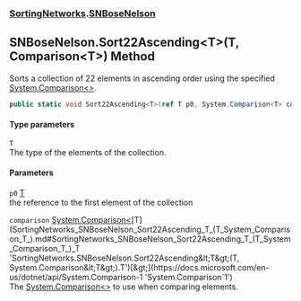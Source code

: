 ### [SortingNetworks](SortingNetworks.md 'SortingNetworks').[SNBoseNelson](SortingNetworks_SNBoseNelson.md 'SortingNetworks.SNBoseNelson')
## SNBoseNelson.Sort22Ascending&lt;T&gt;(T, Comparison&lt;T&gt;) Method
Sorts a collection of 22 elements in ascending order using the specified [System.Comparison&lt;&gt;](https://docs.microsoft.com/en-us/dotnet/api/System.Comparison-1 'System.Comparison`1').  
```csharp
public static void Sort22Ascending<T>(ref T p0, System.Comparison<T> comparison);
```
#### Type parameters
<a name='SortingNetworks_SNBoseNelson_Sort22Ascending_T_(T_System_Comparison_T_)_T'></a>
`T`  
The type of the elements of the collection.
  
#### Parameters
<a name='SortingNetworks_SNBoseNelson_Sort22Ascending_T_(T_System_Comparison_T_)_p0'></a>
`p0` [T](SortingNetworks_SNBoseNelson_Sort22Ascending_T_(T_System_Comparison_T_).md#SortingNetworks_SNBoseNelson_Sort22Ascending_T_(T_System_Comparison_T_)_T 'SortingNetworks.SNBoseNelson.Sort22Ascending&lt;T&gt;(T, System.Comparison&lt;T&gt;).T')  
the reference to the first element of the collection
  
<a name='SortingNetworks_SNBoseNelson_Sort22Ascending_T_(T_System_Comparison_T_)_comparison'></a>
`comparison` [System.Comparison&lt;](https://docs.microsoft.com/en-us/dotnet/api/System.Comparison-1 'System.Comparison`1')[T](SortingNetworks_SNBoseNelson_Sort22Ascending_T_(T_System_Comparison_T_).md#SortingNetworks_SNBoseNelson_Sort22Ascending_T_(T_System_Comparison_T_)_T 'SortingNetworks.SNBoseNelson.Sort22Ascending&lt;T&gt;(T, System.Comparison&lt;T&gt;).T')[&gt;](https://docs.microsoft.com/en-us/dotnet/api/System.Comparison-1 'System.Comparison`1')  
The [System.Comparison&lt;&gt;](https://docs.microsoft.com/en-us/dotnet/api/System.Comparison-1 'System.Comparison`1') to use when comparing elements.
  
